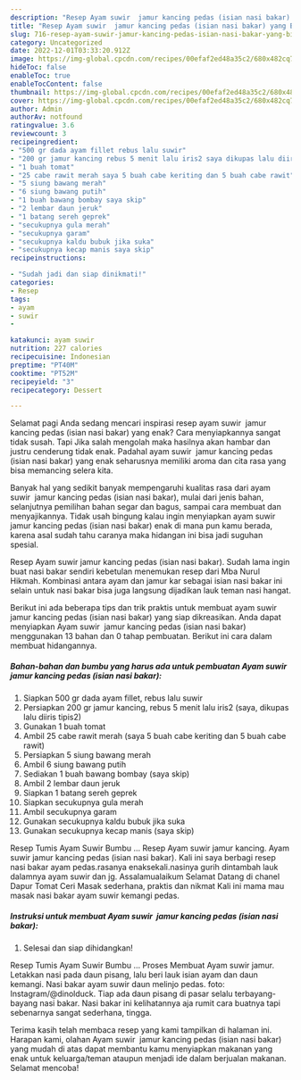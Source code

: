 ```yaml
---
description: "Resep Ayam suwir  jamur kancing pedas (isian nasi bakar) yang Bisa Manjain Lidah, Buat Buka Puasa Enak Banget"
title: "Resep Ayam suwir  jamur kancing pedas (isian nasi bakar) yang Bisa Manjain Lidah, Buat Buka Puasa Enak Banget"
slug: 716-resep-ayam-suwir-jamur-kancing-pedas-isian-nasi-bakar-yang-bisa-manjain-lidah-buat-buka-puasa-enak-banget
category: Uncategorized
date: 2022-12-01T03:33:20.912Z
image: https://img-global.cpcdn.com/recipes/00efaf2ed48a35c2/680x482cq70/ayam-suwir-jamur-kancing-pedas-isian-nasi-bakar-foto-resep-utama.jpg
hideToc: false
enableToc: true
enableTocContent: false
thumbnail: https://img-global.cpcdn.com/recipes/00efaf2ed48a35c2/680x482cq70/ayam-suwir-jamur-kancing-pedas-isian-nasi-bakar-foto-resep-utama.jpg
cover: https://img-global.cpcdn.com/recipes/00efaf2ed48a35c2/680x482cq70/ayam-suwir-jamur-kancing-pedas-isian-nasi-bakar-foto-resep-utama.jpg
author: Admin
authorAv: notfound
ratingvalue: 3.6
reviewcount: 3
recipeingredient:
- "500 gr dada ayam fillet rebus lalu suwir"
- "200 gr jamur kancing rebus 5 menit lalu iris2 saya dikupas lalu diiris tipis2"
- "1 buah tomat"
- "25 cabe rawit merah saya 5 buah cabe keriting dan 5 buah cabe rawit"
- "5 siung bawang merah"
- "6 siung bawang putih"
- "1 buah bawang bombay saya skip"
- "2 lembar daun jeruk"
- "1 batang sereh geprek"
- "secukupnya gula merah"
- "secukupnya garam"
- "secukupnya kaldu bubuk jika suka"
- "secukupnya kecap manis saya skip"
recipeinstructions:

- "Sudah jadi dan siap dinikmati!"
categories:
- Resep
tags:
- ayam
- suwir
- 

katakunci: ayam suwir  
nutrition: 227 calories
recipecuisine: Indonesian
preptime: "PT40M"
cooktime: "PT52M"
recipeyield: "3"
recipecategory: Dessert

---
```



Selamat pagi Anda sedang mencari inspirasi resep ayam suwir  jamur kancing pedas (isian nasi bakar) yang enak? Cara menyiapkannya sangat tidak susah. Tapi Jika salah mengolah maka hasilnya akan hambar dan justru cenderung tidak enak. Padahal ayam suwir  jamur kancing pedas (isian nasi bakar) yang enak seharusnya memiliki aroma dan cita rasa yang bisa memancing selera kita.


Banyak hal yang sedikit banyak mempengaruhi kualitas rasa dari ayam suwir  jamur kancing pedas (isian nasi bakar), mulai dari jenis bahan, selanjutnya pemilihan bahan segar dan bagus, sampai cara membuat dan menyajikannya. Tidak usah bingung kalau ingin menyiapkan ayam suwir  jamur kancing pedas (isian nasi bakar) enak di mana pun kamu berada, karena asal sudah tahu caranya maka hidangan ini bisa jadi suguhan spesial.

Resep Ayam suwir jamur kancing pedas (isian nasi bakar). Sudah lama ingin buat nasi bakar sendiri kebetulan menemukan resep dari Mba Nurul Hikmah. Kombinasi antara ayam dan jamur kar sebagai isian nasi bakar ini selain untuk nasi bakar bisa juga langsung dijadikan lauk teman nasi hangat.


Berikut ini ada beberapa tips dan trik praktis untuk membuat ayam suwir  jamur kancing pedas (isian nasi bakar) yang siap dikreasikan. Anda dapat menyiapkan Ayam suwir  jamur kancing pedas (isian nasi bakar) menggunakan 13 bahan dan 0 tahap pembuatan. Berikut ini cara dalam membuat hidangannya.

<!--inarticleads1-->

##### Bahan-bahan dan bumbu yang harus ada untuk pembuatan Ayam suwir  jamur kancing pedas (isian nasi bakar):

1. Siapkan 500 gr dada ayam fillet, rebus lalu suwir
1. Persiapkan 200 gr jamur kancing, rebus 5 menit lalu iris2 (saya, dikupas lalu diiris tipis2)
1. Gunakan 1 buah tomat
1. Ambil 25 cabe rawit merah (saya 5 buah cabe keriting dan 5 buah cabe rawit)
1. Persiapkan 5 siung bawang merah
1. Ambil 6 siung bawang putih
1. Sediakan 1 buah bawang bombay (saya skip)
1. Ambil 2 lembar daun jeruk
1. Siapkan 1 batang sereh geprek
1. Siapkan secukupnya gula merah
1. Ambil secukupnya garam
1. Gunakan secukupnya kaldu bubuk jika suka
1. Gunakan secukupnya kecap manis (saya skip)


Resep Tumis Ayam Suwir Bumbu … Resep Ayam suwir jamur kancing. Ayam suwir jamur kancing pedas (isian nasi bakar). Kali ini saya berbagi resep nasi bakar ayam pedas.rasanya enaksekali.nasinya gurih dintambah lauk dalamnya ayam suwir dan jg. Assalamualaikum Selamat Datang di chanel Dapur Tomat Ceri Masak sederhana, praktis dan nikmat Kali ini mama mau masak nasi bakar ayam suwir kemangi pedas. 

<!--inarticleads2-->

##### Instruksi untuk membuat Ayam suwir  jamur kancing pedas (isian nasi bakar):


1. Selesai dan siap dihidangkan!

Resep Tumis Ayam Suwir Bumbu … Proses Membuat Ayam suwir jamur. Letakkan nasi pada daun pisang, lalu beri lauk isian ayam dan daun kemangi. Nasi bakar ayam suwir daun melinjo pedas. foto: Instagram/@dinolduck. Tiap ada daun pisang di pasar selalu terbayang-bayang nasi bakar. Nasi bakar ini kelihatannya aja rumit cara buatnya tapi sebenarnya sangat sederhana, tingga. 

Terima kasih telah membaca resep yang kami tampilkan di halaman ini. Harapan kami, olahan Ayam suwir  jamur kancing pedas (isian nasi bakar) yang mudah di atas dapat membantu kamu menyiapkan makanan yang enak untuk keluarga/teman ataupun menjadi ide dalam berjualan makanan. Selamat mencoba!
